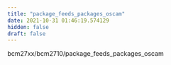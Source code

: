 ```yaml
---
title: "package_feeds_packages_oscam"
date: 2021-10-31 01:46:19.574129
hidden: false
draft: false
---
```


bcm27xx/bcm2710/package_feeds_packages_oscam

